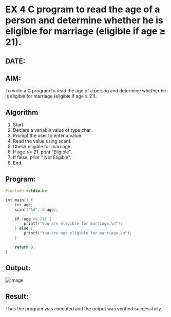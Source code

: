 # EX 4 C program to read the age of a person and determine whether he is eligible for marriage (eligible if age ≥ 21).
## DATE: 
## AIM:
To write a C program to read the age of a person and determine whether he is eligible for marriage (eligible if age ≥ 21).

## Algorithm
1. Start.
2. Declare a variable value of type char.
3. Prompt the user to enter a value.
4. Read the value using scanf.
5. Check eligible for marriage.
6. If age >= 21, print "Eligible".
7. If false, print " Not Eligible".
8. End.

## Program:
~~~c
#include <stdio.h>

int main() {
    int age;
    scanf("%d", & age);

    if (age >= 21) {
        printf("You are eligible for marriage.\n");
    } else {
        printf("You are not eligible for marriage.\n");
    }

    return 0;
}
~~~
## Output:

![image](https://github.com/user-attachments/assets/45d00046-d00f-4a35-9d7f-d27c5c311f9c)



## Result:
Thus the program was executed and the output was verified successfully.
